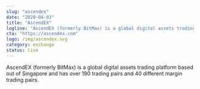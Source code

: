 ```yaml
---
slug: "ascendex"
date: "2020-04-03"
title: "AscendEX"
logline: "AscendEX (formerly BitMax) is a global digital assets trading platform that is quickly becoming a leading exchange in China, Korea, and Japan. BitMax listed SOL on July 20th, 2020."
cta: "https://ascendex.com"
logo: /img/ascendex.svg
category: exchange
status: live
---
```


AscendEX (formerly BitMax) is a global digital assets trading platform based out of Singapore and has over 190 trading pairs and 40 different margin trading pairs.
